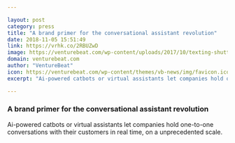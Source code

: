 ```yaml
---

layout: post
category: press
title: "A brand primer for the conversational assistant revolution"
date: 2018-11-05 15:51:49
link: https://vrhk.co/2RBUZwD
image: https://venturebeat.com/wp-content/uploads/2017/10/texting-shutterstock_588975182.jpg?fit=1000%2C668&strip=all
domain: venturebeat.com
author: "VentureBeat"
icon: https://venturebeat.com/wp-content/themes/vb-news/img/favicon.ico
excerpt: "Ai-powered catbots or virtual assistants let companies hold one-to-one conversations with their customers in real time, on a unprecedented scale."

---
```


### A brand primer for the conversational assistant revolution

Ai-powered catbots or virtual assistants let companies hold one-to-one conversations with their customers in real time, on a unprecedented scale.